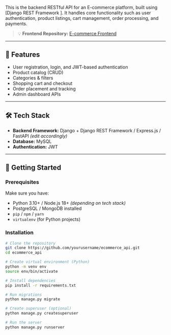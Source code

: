 This is the backend RESTful API for an E-commerce platform, built using [Django REST Framework ]. It handles core functionality such as user authentication, product listings, cart management, order processing, and payments.

> 💡 **Frontend Repository:** [E-commerce Frontend]([https://github.com/yourusername/ecommerce-frontend](https://github.com/Aragorn3022/Ecommerce-Frontend))  

---

## 📌 Features

- User registration, login, and JWT-based authentication
- Product catalog (CRUD)
- Categories & filters
- Shopping cart and checkout
- Order placement and tracking
- Admin dashboard APIs

---

## 🛠️ Tech Stack

- **Backend Framework:** Django + Django REST Framework / Express.js / FastAPI *(edit accordingly)*
- **Database:** MySQL 
- **Authentication:** JWT

---

## 🚀 Getting Started

### Prerequisites

Make sure you have:

- Python 3.10+ / Node.js 18+ *(depending on tech stack)*
- PostgreSQL / MongoDB installed
- `pip` / `npm` / `yarn`
- `virtualenv` (for Python projects)

### Installation

```bash
# Clone the repository
git clone https://github.com/yourusername/ecommerce_api.git
cd ecommerce_api

# Create virtual environment (Python)
python -m venv env
source env/bin/activate

# Install dependencies
pip install -r requirements.txt

# Run migrations
python manage.py migrate

# Create superuser (optional)
python manage.py createsuperuser

# Run the server
python manage.py runserver
